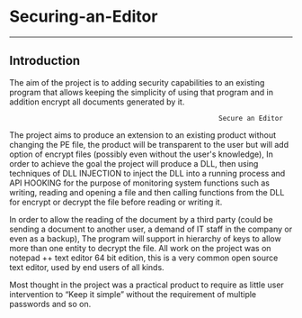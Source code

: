 # Securing-an-Editor

-------------------------
Introduction
-------------------------
The aim of the project is to adding security capabilities to an existing program that allows keeping the simplicity of using that program and in addition encrypt all documents generated by it.

                                                        Secure an Editor
                                                        
The project aims to produce an extension to an existing product without changing the PE file, the product will be transparent to the user but will add option of encrypt files (possibly even without the user's knowledge), In order to achieve the goal the project will produce a DLL, then using techniques of DLL INJECTION to inject the DLL into a running process and API HOOKING for the purpose of monitoring system functions such as writing, reading and opening a file and then calling functions from the DLL for encrypt or decrypt the file before reading or writing it.

In order to allow the reading of the document by a third party (could be sending a document to another user, a demand of IT staff in the company or even as a backup), The program will support in hierarchy of keys to allow more than one entity to decrypt the file.
All work on the project was on notepad ++ text editor 64 bit edition, this is a very common open source text editor, used by end users of all kinds.

Most thought in the project was a practical product to require as little user intervention to “Keep it simple” without the requirement of multiple passwords and so on.

